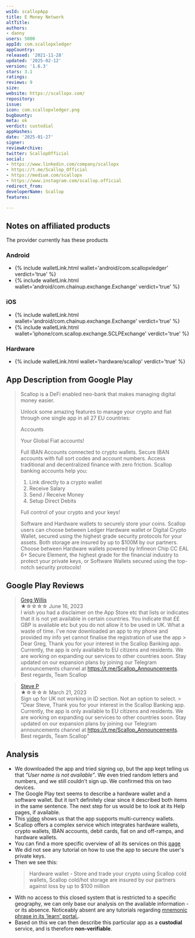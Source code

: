 ```yaml
---
wsId: scallopApp
title: E Money Network
altTitle: 
authors:
- danny
users: 5000
appId: com.scallopxledger
appCountry: 
released: '2021-11-28'
updated: '2025-02-12'
version: '1.6.3'
stars: 3.1
ratings: 
reviews: 9
size: 
website: https://scallopx.com/
repository: 
issue: 
icon: com.scallopxledger.png
bugbounty: 
meta: ok
verdict: custodial
appHashes: 
date: '2025-01-27'
signer: 
reviewArchive: 
twitter: ScallopOfficial
social:
- https://www.linkedin.com/company/scallopx
- https://t.me/Scallop_Official
- https://medium.com/scallopx
- https://www.instagram.com/scallop.official
redirect_from: 
developerName: Scallop
features: 

---
```


## Notes on affiliated products 

The provider currently has these products

### Android

- {% include walletLink.html wallet='android/com.scallopxledger' verdict='true' %}
- {% include walletLink.html wallet='android/com.chainup.exchange.Exchange' verdict='true' %}

### iOS

- {% include walletLink.html wallet='android/com.chainup.exchange.Exchange' verdict='true' %}
- {% include walletLink.html wallet='iphone/com.scallop.exchange.SCLPExchange' verdict='true' %}

### Hardware 

- {% include walletLink.html wallet='hardware/scallop' verdict='true' %}

## App Description from Google Play

> Scallop is a DeFi enabled neo-bank that makes managing digital money easier.
>
> Unlock some amazing features to manage your crypto and fiat through one single app in all 27 EU countries:
>
> Accounts
> 
> Your Global Fiat accounts!
>
> Full IBAN Accounts connected to crypto wallets. Secure IBAN accounts with full sort codes and account numbers. Access traditional and decentralized finance with zero friction. Scallop banking accounts help you:
> 1. Link directly to a crypto wallet
> 2. Receive Salary
> 3. Send / Receive Money
> 4. Setup Direct Debits
> 
> Full control of your crypto and your keys!
> 
> Software and Hardware wallets to securely store your coins. Scallop users can choose between Ledger Hardware wallet or Digital Crypto Wallet, secured using the highest grade security protocols for your assets. Both storage are insured by up to $100M by our partners. Choose between Hardware wallets powered by Infineon Chip CC EAL 6+ Secure Element, the highest grade for the financial industry to protect your private keys, or Software Wallets secured using the top-notch security protocols!

## Google Play Reviews

> [Greg Willis](https://play.google.com/store/apps/details?id=com.scallopxledger&gl=li)<br>
  ★☆☆☆☆ June 16, 2023 <br>
       I wish you had a disclaimer on the App Store etc that lists or indicates that it is not yet available in certain countries. You indicate that ££ GBP is available etc but you do not allow it to be used in UK. What a waste of time. I've now downloaded an app to my phone and provided my info yet cannot finalise the registration of use the app
         > Dear Greg, Thank you for your interest in the Scallop Banking app. Currently, the app is only available to EU citizens and residents. We are working on expanding our services to other countries soon. Stay updated on our expansion plans by joining our Telegram announcements channel at https://t.me/Scallop_Announcements. Best regards, Team Scallop

> [Steve P](https://play.google.com/store/apps/details?id=com.scallopxledger&gl=li)<br>
  ★☆☆☆☆ March 21, 2023 <br>
       Sign up for UK not working in ID section. Not an option to select.
         > "Dear Steve, Thank you for your interest in the Scallop Banking app. Currently, the app is only available to EU citizens and residents. We are working on expanding our services to other countries soon. Stay updated on our expansion plans by joining our Telegram announcements channel at https://t.me/Scallop_Announcements. Best regards, Team Scallop"

## Analysis 

- We downloaded the app and tried signing up, but the app kept telling us that *"User name is not available"*. We even tried random letters and numbers, and we still couldn't sign up. We confirmed this on two devices.
- The Google Play text seems to describe a hardware wallet and a software wallet. But it isn't definitely clear since it described both items in the same sentence. The next step for us would be to look at its Help pages, if available.
- This [video](https://www.youtube.com/watch?v=b0qdWYxw-3o) shows us that the app supports multi-currency wallets.
- Scallop offers a complex service which integrates hardware wallets, crypto wallets, IBAN accounts, debit cards, fiat on and off-ramps, and hardware wallets. 
- You can find a more specific overview of all its services on this [page](https://learn.scallopx.com/scallop/what-is-scallop)
- We did not see any tutorial on how to use the app to secure the user's private keys. 
- Then we see this:
  > Hardware wallet - Store and trade your crypto using Scallop cold wallets, Scallop cold/hot storage are insured by our partners against loss by up to $100 million
- With no access to this closed system that is restricted to a specific geography, we can only base our analysis on the available information - or its absence. Noticeably absent are any tutorials regarding [mnemonic phrase in its 'learn' portal.](https://learn.scallopx.com/scallop/what-is-scallop?q=mnemonic). 
- Based on this we can then describe this particular app as a **custodial** service, and is therefore **non-verifiable**.

